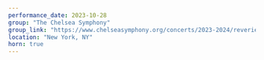 ```yaml
---
performance_date: 2023-10-28
group: "The Chelsea Symphony"
group_link: "https://www.chelseasymphony.org/concerts/2023-2024/reveries/"
location: "New York, NY"
horn: true
---
```

